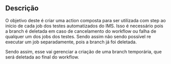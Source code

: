 ## Descrição
O objetivo deste é criar uma action composta para ser utilizada com step ao início de cada job dos testes automatizados do IMS. Isso é necessário pois a branch é deletada em caso de cancelamento do workflow ou falha de qualquer um dos jobs dos testes. Sendo assim não sendo possível re executar um job separadamente, pois a branch já foi deletada.

Sendo assim, esse vai gerenciar a criação de uma branch temporária, que será deletada ao final do workflow.